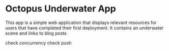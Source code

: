 # Octopus Underwater App

This app is a simple web application that displays relevant resources for users that have completed their first deployment. It contains an underwater scene and links to blog posts

check concurrency
check push
